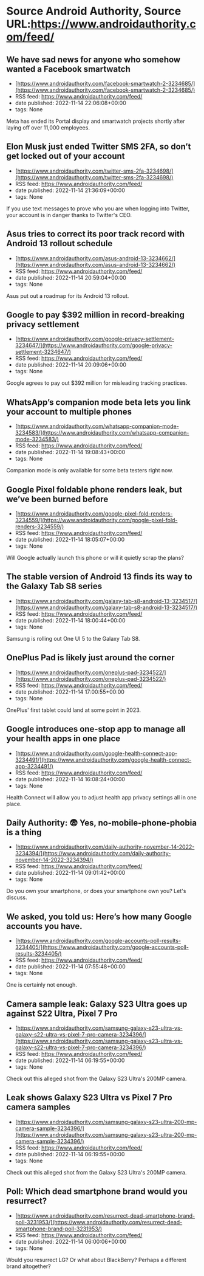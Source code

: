 # Source Android Authority, Source URL:https://www.androidauthority.com/feed/

## We have sad news for anyone who somehow wanted a Facebook smartwatch
 - [https://www.androidauthority.com/facebook-smartwatch-2-3234685/](https://www.androidauthority.com/facebook-smartwatch-2-3234685/)
 - RSS feed: https://www.androidauthority.com/feed/
 - date published: 2022-11-14 22:06:08+00:00
 - tags: None

Meta has ended its Portal display and smartwatch projects shortly after laying off over 11,000 employees.

## Elon Musk just ended Twitter SMS 2FA, so don’t get locked out of your account
 - [https://www.androidauthority.com/twitter-sms-2fa-3234698/](https://www.androidauthority.com/twitter-sms-2fa-3234698/)
 - RSS feed: https://www.androidauthority.com/feed/
 - date published: 2022-11-14 21:36:09+00:00
 - tags: None

If you use text messages to prove who you are when logging into Twitter, your account is in danger thanks to Twitter's CEO.

## Asus tries to correct its poor track record with Android 13 rollout schedule
 - [https://www.androidauthority.com/asus-android-13-3234662/](https://www.androidauthority.com/asus-android-13-3234662/)
 - RSS feed: https://www.androidauthority.com/feed/
 - date published: 2022-11-14 20:59:04+00:00
 - tags: None

Asus put out a roadmap for its Android 13 rollout.

## Google to pay $392 million in record-breaking privacy settlement
 - [https://www.androidauthority.com/google-privacy-settlement-3234647/](https://www.androidauthority.com/google-privacy-settlement-3234647/)
 - RSS feed: https://www.androidauthority.com/feed/
 - date published: 2022-11-14 20:09:06+00:00
 - tags: None

Google agrees to pay out $392 million for misleading tracking practices.

## WhatsApp’s companion mode beta lets you link your account to multiple phones
 - [https://www.androidauthority.com/whatsapp-companion-mode-3234583/](https://www.androidauthority.com/whatsapp-companion-mode-3234583/)
 - RSS feed: https://www.androidauthority.com/feed/
 - date published: 2022-11-14 19:08:43+00:00
 - tags: None

Companion mode is only available for some beta testers right now.

## Google Pixel foldable phone renders leak, but we’ve been burned before
 - [https://www.androidauthority.com/google-pixel-fold-renders-3234559/](https://www.androidauthority.com/google-pixel-fold-renders-3234559/)
 - RSS feed: https://www.androidauthority.com/feed/
 - date published: 2022-11-14 18:05:07+00:00
 - tags: None

Will Google actually launch this phone or will it quietly scrap the plans?

## The stable version of Android 13 finds its way to the Galaxy Tab S8 series
 - [https://www.androidauthority.com/galaxy-tab-s8-android-13-3234517/](https://www.androidauthority.com/galaxy-tab-s8-android-13-3234517/)
 - RSS feed: https://www.androidauthority.com/feed/
 - date published: 2022-11-14 18:00:44+00:00
 - tags: None

Samsung is rolling out One UI 5 to the Galaxy Tab S8.

## OnePlus Pad is likely just around the corner
 - [https://www.androidauthority.com/oneplus-pad-3234522/](https://www.androidauthority.com/oneplus-pad-3234522/)
 - RSS feed: https://www.androidauthority.com/feed/
 - date published: 2022-11-14 17:00:55+00:00
 - tags: None

OnePlus' first tablet could land at some point in 2023.

## Google introduces one-stop app to manage all your health apps in one place
 - [https://www.androidauthority.com/google-health-connect-app-3234491/](https://www.androidauthority.com/google-health-connect-app-3234491/)
 - RSS feed: https://www.androidauthority.com/feed/
 - date published: 2022-11-14 16:08:24+00:00
 - tags: None

Health Connect will allow you to adjust health app privacy settings all in one place.

## Daily Authority: 😨 Yes, no-mobile-phone-phobia is a thing
 - [https://www.androidauthority.com/daily-authority-november-14-2022-3234394/](https://www.androidauthority.com/daily-authority-november-14-2022-3234394/)
 - RSS feed: https://www.androidauthority.com/feed/
 - date published: 2022-11-14 09:01:42+00:00
 - tags: None

Do you own your smartphone, or does your smartphone own you? Let's discuss.

## We asked, you told us: Here’s how many Google accounts you have.
 - [https://www.androidauthority.com/google-accounts-poll-results-3234405/](https://www.androidauthority.com/google-accounts-poll-results-3234405/)
 - RSS feed: https://www.androidauthority.com/feed/
 - date published: 2022-11-14 07:55:48+00:00
 - tags: None

One is certainly not enough.

## Camera sample leak: Galaxy S23 Ultra goes up against S22 Ultra, Pixel 7 Pro
 - [https://www.androidauthority.com/samsung-galaxy-s23-ultra-vs-galaxy-s22-ultra-vs-pixel-7-pro-camera-3234396/](https://www.androidauthority.com/samsung-galaxy-s23-ultra-vs-galaxy-s22-ultra-vs-pixel-7-pro-camera-3234396/)
 - RSS feed: https://www.androidauthority.com/feed/
 - date published: 2022-11-14 06:19:55+00:00
 - tags: None

Check out this alleged shot from the Galaxy S23 Ultra's 200MP camera.

## Leak shows Galaxy S23 Ultra vs Pixel 7 Pro camera samples
 - [https://www.androidauthority.com/samsung-galaxy-s23-ultra-200-mp-camera-sample-3234396/](https://www.androidauthority.com/samsung-galaxy-s23-ultra-200-mp-camera-sample-3234396/)
 - RSS feed: https://www.androidauthority.com/feed/
 - date published: 2022-11-14 06:19:55+00:00
 - tags: None

Check out this alleged shot from the Galaxy S23 Ultra's 200MP camera.

## Poll: Which dead smartphone brand would you resurrect?
 - [https://www.androidauthority.com/resurrect-dead-smartphone-brand-poll-3231953/](https://www.androidauthority.com/resurrect-dead-smartphone-brand-poll-3231953/)
 - RSS feed: https://www.androidauthority.com/feed/
 - date published: 2022-11-14 06:00:06+00:00
 - tags: None

Would you resurrect LG? Or what about BlackBerry? Perhaps a different brand altogether?
